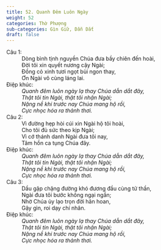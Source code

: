 ```yaml
---
title: 52. Quanh Đêm Luôn Ngày
weight: 52
categories: Thờ Phượng
sub-categories: Gìn Giữ, Dẫn Dắt
draft: false
---
```

<dl><dt>Câu 1:</dt><dd data-verse="1">Dòng bình tịnh nguyền Chúa đưa bầy chiên đến hoài, <br/>Đời tôi xin quyết nương cậy Ngài; <br/>Đồng cỏ xinh tươi ngọt bùi ngon thay, <br/>Ơn Ngài vô cùng láng lai. </dd><dt>Điệp khúc:</dt><dd data-chorus="1"><em>Quanh đêm luôn ngày lạ thay Chúa dẫn dắt đây, <br/>Thật tôi tin Ngài, thật tôi nhận Ngài; <br/>Nặng nề khi trước nay Chúa mang hộ rồi, <br/>Cực nhọc hóa ra thảnh thơi. </em></dd><dt>Câu 2:</dt><dd data-verse="2">Vì đường hẹp hòi cúi xin Ngài hộ tôi hoài, <br/>Cho tôi đủ sức theo kịp Ngài; <br/>Vì cớ thánh danh Ngài đưa tôi nay, <br/>Tâm hồn ca tụng Chúa đây. </dd><dt>Điệp khúc:</dt><dd data-chorus="1"><em>Quanh đêm luôn ngày lạ thay Chúa dẫn dắt đây, <br/>Thật tôi tin Ngài, thật tôi nhận Ngài; <br/>Nặng nề khi trước nay Chúa mang hộ rồi, <br/>Cực nhọc hóa ra thảnh thơi. </em></dd><dt>Câu 3:</dt><dd data-verse="3">Dầu gặp chặng đường khó đương đầu cùng tử thần, <br/>Ngài đưa tôi bước không ngại ngần; <br/>Nhờ Chúa ủy lạo trọn đời hân hoan, <br/>Gậy gìn, roi dạy chí nhân. </dd><dt>Điệp khúc:</dt><dd data-chorus="1"><em>Quanh đêm luôn ngày lạ thay Chúa dẫn dắt đây, <br/>Thật tôi tin Ngài, thật tôi nhận Ngài; <br/>Nặng nề khi trước nay Chúa mang hộ rồi, <br/>Cực nhọc hóa ra thảnh thơi. </em></dd></dl>